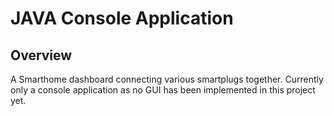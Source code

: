 # JAVA Console Application


## Overview
A Smarthome dashboard connecting various smartplugs together.
Currently only a console application as no GUI has been implemented in this project yet.
